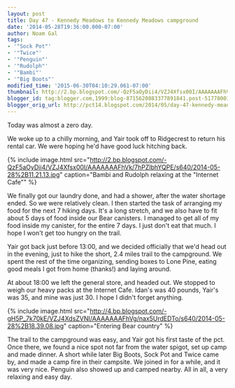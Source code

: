 ```yaml
---
layout: post
title: Day 47 - Kennedy Meadows to Kennedy Meadows campground
date: '2014-05-28T19:36:00.000-07:00'
author: Noam Gal
tags:
- '"Sock Pot"'
- '"Twice"'
- '"Penguin"'
- '"Rudolph"'
- '"Bambi"'
- '"Big Boots"'
modified_time: '2015-06-30T04:10:29.061-07:00'
thumbnail: http://2.bp.blogspot.com/-QzF5aOyDii4/VZJ4Xfsx00I/AAAAAAAFhVk/7hPZlbhYQPE/s72-c/2014-05-28%2B11.21.13.jpg
blogger_id: tag:blogger.com,1999:blog-8715620883377891841.post-5177800139227314796
blogger_orig_url: http://pct14.blogspot.com/2014/05/day-47-kennedy-meadows-to-kennedy.html
---
```


Today was almost a zero day.

We woke up to a chilly morning, and Yair took off to Ridgecrest to return his rental car. We were hoping he'd have good luck hitching back.

{% include image.html src="http://2.bp.blogspot.com/-QzF5aOyDii4/VZJ4Xfsx00I/AAAAAAAFhVk/7hPZlbhYQPE/s640/2014-05-28%2B11.21.13.jpg" caption="Bambi and Rudolph relaxing at the &quot;Internet Cafe&quot;" %}

We finally got our laundry done, and had a shower, after the water shortage ended. So we were relatively clean. I then started the task of arranging my food for the next 7 hiking days. It's a long stretch, and we also have to fit about 5 days of food inside our Bear canisters. I managed to get all of my food inside my canister, for the entire 7 days. I just don't eat that much. I hope I won't get too hungry on the trail.

Yair got back just before 13:00, and we decided officially that we'd head out in the evening, just to hike the short, 2.4 miles trail to the campground. We spent the rest of the time organizing, sending boxes to Lone Pine, eating good meals I got from home (thanks!) and laying around.

At about 18:00 we left the general store, and headed out. We stopped to weigh our heavy packs at the Internet Cafe. Idan's was 40 pounds, Yair's was 35, and mine was just 30. I hope I didn't forget anything.

{% include image.html src="http://4.bp.blogspot.com/-gH5P_7k70kE/VZJ4XdsZVNI/AAAAAAAFhVg/nax5UrdEDTo/s640/2014-05-28%2B18.39.08.jpg" caption="Entering Bear country" %}

The trail to the campground was easy, and Yair got his first taste of the pct. Once there, we found a nice spot not far from the water spigot, set up camp and made dinner. A short while later Big Boots, Sock Pot and Twice came by, and made a camp fire in their campsite. We joined in for a while, and it was very nice. Penguin also showed up and camped nearby. All in all, a very relaxing and easy day.
